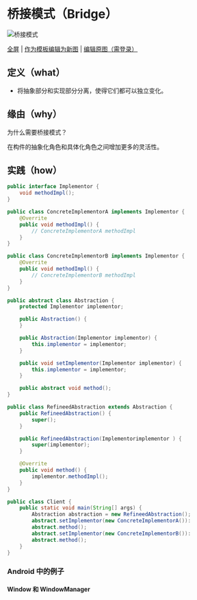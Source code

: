 # 桥接模式（Bridge）

![桥接模式](https://raw.githubusercontents.com/CodePoem/VDesignPatterns/master/docs/drawio/Bridge.png)

<a href = "https://www.draw.io/?lightbox=1#Uhttps://raw.githubusercontents.com/CodePoem/VDesignPatterns/master/docs/drawio/Bridge.png">全屏</a> |
<a href = "https://www.draw.io/#Uhttps://raw.githubusercontents.com/CodePoem/VDesignPatterns/master/docs/drawio/Bridge.png">作为模板编辑为新图</a> |
<a href = "https://www.draw.io/#HCodePoem/VDesignPatterns/master/docs/drawio/Bridge.drawio">编辑原图（需登录）</a>

## 定义（what）

- 将抽象部分和实现部分分离，使得它们都可以独立变化。

## 缘由（why）

为什么需要桥接模式？

在构件的抽象化角色和具体化角色之间增加更多的灵活性。

## 实践（how）

```java
public interface Implementor {
    void methodImpl();
}

public class ConcreteImplementorA implements Implementor {
    @Overrite
    public void methodImpl() {
        // ConcreteImplementorA methodImpl
    }
}

public class ConcreteImplementorB implements Implementor {
    @Overrite
    public void methodImpl() {
        // ConcreteImplementorB methodImpl
    }
}

public abstract class Abstraction {
    protected Implementor implementor;

    public Abstraction() {
    }

    public Abstraction(Implementor implementor) {
        this.implementor = implementor;
    }

    public void setImplementor(Implementor implementor) {
        this.implementor = implementor;
    }

    public abstract void method();
}

public class RefineedAbstraction extends Abstraction {
    public RefineedAbstraction() {
        super();
    }

    public RefineedAbstraction(Implementorimplementor ) {
        super(implementor);
    }

    @Overrite
    public void method() {
        implementor.methodImpl();
    }
}

public class Client {
    public static void main(String[] args) {
        Abstraction abstraction = new RefineedAbstraction();
        abstract.setImplementor(new ConcreteImplementorA()):
        abstract.method();
        abstract.setImplementor(new ConcreteImplementorB()):
        abstract.method();
    }
}
```

### Android 中的例子

#### Window 和 WindowManager
